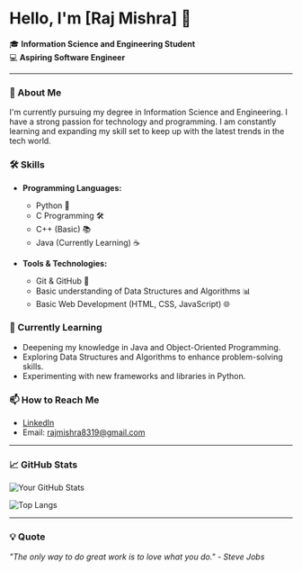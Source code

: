 # Hello, I'm [Raj Mishra] 👋

🎓 **Information Science and Engineering Student**  
💻 **Aspiring Software Engineer**

---

### 🚀 About Me

I'm currently pursuing my degree in Information Science and Engineering. I have a strong passion for technology and programming. I am constantly learning and expanding my skill set to keep up with the latest trends in the tech world.

### 🛠️ Skills

- **Programming Languages:**
  - Python 🐍
  - C Programming 🛠️
  - C++ (Basic) 📚
  - Java (Currently Learning) ☕
  
- **Tools & Technologies:**
  - Git & GitHub 🌟
  - Basic understanding of Data Structures and Algorithms 📊
  - Basic Web Development (HTML, CSS, JavaScript) 🌐

### 🌱 Currently Learning

- Deepening my knowledge in Java and Object-Oriented Programming.
- Exploring Data Structures and Algorithms to enhance problem-solving skills.
- Experimenting with new frameworks and libraries in Python.

### 📫 How to Reach Me

- [LinkedIn](https://www.linkedin.com/in/yourprofile)
- Email: rajmishra8319@gmail.com


---

### 📈 GitHub Stats

![Your GitHub Stats](https://github-readme-stats.vercel.app/api?username=yourusername&show_icons=true&theme=radical)

![Top Langs](https://github-readme-stats.vercel.app/api/top-langs/?username=yourusername&layout=compact&theme=radical)

---

### 💡 Quote

_"The only way to do great work is to love what you do." - Steve Jobs_
